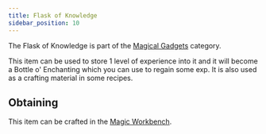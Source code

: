 ```yaml
---
title: Flask of Knowledge
sidebar_position: 10
---
```


The Flask of Knowledge is part of the [Magical Gadgets](Magical-Gadgets) category.

This item can be used to store 1 level of experience into it and it will become a Bottle o' Enchanting which you can use to regain some exp. It is also used as a crafting material in some recipes.

## Obtaining

This item can be crafted in the [Magic Workbench](Magic-Workbench).
